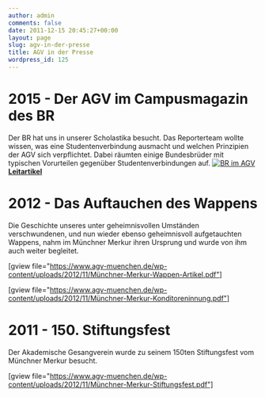 ```yaml
---
author: admin
comments: false
date: 2011-12-15 20:45:27+00:00
layout: page
slug: agv-in-der-presse
title: AGV in der Presse
wordpress_id: 125
---
```


# 2015 - Der AGV im Campusmagazin des BR

Der BR hat uns in unserer Scholastika besucht. Das Reporterteam wollte wissen, was eine Studentenverbindung ausmacht und welchen Prinzipien der AGV sich verpflichtet. Dabei räumten einige Bundesbrüder mit typischen Vorurteilen gegenüber Studentenverbindungen auf.
[![BR im AGV](https://www.agv-muenchen.de/wp-content/uploads/2015/06/BR-im-AGV.jpg)](https://www.agv-muenchen.de/wp-content/uploads/2015/06/BR-im-AGV.jpg)
**[Leitartikel](http://www.br.de/fernsehen/ard-alpha/sendungen/campusmagazin/studentenverbindung-agv-100.html)**

# 2012 - Das Auftauchen des Wappens

Die Geschichte unseres unter geheimnisvollen Umständen verschwundenen, und nun wieder ebenso geheimnisvoll aufgetauchten Wappens, nahm im Münchner Merkur ihren Ursprung und wurde von ihm auch weiter begleitet.

[gview file="https://www.agv-muenchen.de/wp-content/uploads/2012/11/Münchner-Merkur-Wappen-Artikel.pdf"]

[gview file="https://www.agv-muenchen.de/wp-content/uploads/2012/11/Münchner-Merkur-Konditoreninnung.pdf"]

# 2011 - 150. Stiftungsfest

Der Akademische Gesangverein wurde zu seinem 150ten Stiftungsfest vom Münchner Merkur besucht.

[gview file="https://www.agv-muenchen.de/wp-content/uploads/2012/11/Münchner-Merkur-Stiftungsfest.pdf"]
